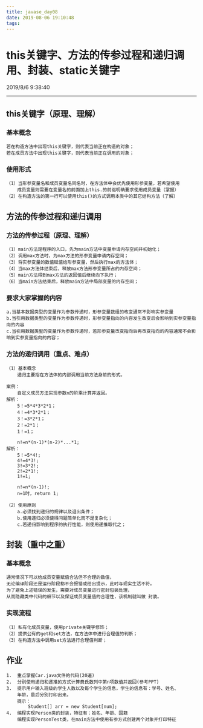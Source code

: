 ```yaml
---
title: javase_day08
date: 2019-08-06 19:10:48
tags:
---
```

# this关键字、方法的传参过程和递归调用、封装、static关键字

2019/8/6  9:38:40

-----

## this关键字（原理、理解）

### 基本概念
	若在构造方法中出现this关键字，则代表当前正在构造的对象；
	若在成员方法中出现this关键字，则代表当前正在调用的对象；
	
### 使用形式
	（1）当形参变量名和成员变量名同名时，在方法体中会优先使用形参变量，若希望使用
		成员变量则需要在变量名的前面加上this.的前缀明确要求使用成员变量（掌握）
	（2）在构造方法的第一行可以使用this()的方式调用本类中的其它结构方法（了解）
	
## 方法的传参过程和递归调用
	
### 方法的传参过程（原理、理解）
	（1）main方法是程序的入口，先为main方法中变量申请内存空间并初始化；
	（2）调用max方法时，为max方法的形参变量申请内存空间；
	（3）将实参变量的数值赋值给形参变量，然后执行max的方法体；
	（4）当max方法体结束后，释放max方法形参变量所占的内存空间；
	（5）main方法得到max方法的返回值后继续向下执行；
	（6）当main方法结束后，释放main方法中局部变量的内存空间；
	
### 要求大家掌握的内容
	a.当基本数据类型的变量作为参数传递时，形参变量数组的改变通常不影响实参变量
	b.当引用数据类型的变量作为参数传递时，形参变量指向的内容发生改变后会影响到实参变量指向的内容
	c.当引用数据类型的变量作为参数传递时，若形参变量改变指向后再改变指向的内容通常不会影响到实参变量指向的内容；
	
### 方法的递归调用（重点、难点）
	（1）基本概念
		递归主要指在方法体的内部调用当前方法身前的形式。
		
	案例：
		自定义成员方法实现参数n的阶乘计算并返回。
	解析：
		5！=5*4*3*2*1；
		4！=4*3*2*1；
		3！=3*2*1；
		2！=2*1；
		1！=1；
		
		n!=n*(n-1)*(n-2)*...*1;
	解析：
		5！=5*4!;
		4!=4*3!;
		3!=3*2!;
		2!=2*1!;
		1!=1;
		
		n!=n*(n-1)!;
		n=1时，return 1;
		
	（2）使用原则
		a.必须找到递归的规律以及退出条件；
		b.使用递归必须使得问题简单化而不是复杂化；
		c.若递归影响到程序的执行性能，则使用递推取代之；
		
## 封装（重中之重）

### 基本概念
	通常情况下可以给成员变量赋值合法但不合理的数值，
	无论编译阶段还是运行阶段都不会报错或给出提示，此时与现实生活不符。
	为了避免上述错误的发生，需要对成员变量进行密封包装处理，
	从而隐藏类中代码的细节以及保证成员变量值的合理性，该机制就叫做 封装。
	
### 实现流程
	（1）私有化成员变量，使用private关键字修饰；
	（2）提供公有的get和set方法，在方法体中进行合理值的判断；
	（3）在构造方法中调用set方法进行合理值判断；
	

## 作业
	1.	重点掌握Car.java文件的代码(20遍)
	2.	分别使用递归和递推的方式计算费氏数列中第n项数值并返回(参考PPT)
	3.	提示用户输入班级的学生人数以及每个学生的信息，学生的信息有：学号、姓名、
		年龄，最后分别打印出来。
		提示：
			Student[] arr = new Student[num];
	4.	编程实现Person类的封装，特征有：姓名、年龄、国籍
		编程实现PersonTest类，在main方法中使用有参方式创建两个对象并打印特征